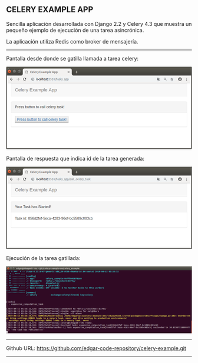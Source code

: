 CELERY EXAMPLE APP
---------------------------------------------------------------------------------------------------------------------

Sencilla aplicación desarrollada con Django 2.2 y Celery 4.3 que 
muestra un pequeño ejemplo de ejecución de una tarea asincrónica.

La aplicación utiliza Redis como broker de mensajería.

---------------------------------------------------------------------------------------------------------------------

Pantalla desde donde se gatilla llamada a tarea celery:

![Screenshot 1](screenshots/celery_call_example.png)


Pantalla de respuesta que indica id de la tarea generada:

![Screenshot 2](screenshots/celery_response_example.png)


Ejecución de la tarea gatillada:

![Screenshot 3](screenshots/task_execution.png)


---------------------------------------------------------------------------------------------------------------------

Github URL: https://github.com/edgar-code-repository/celery-example.git


---------------------------------------------------------------------------------------------------------------------
